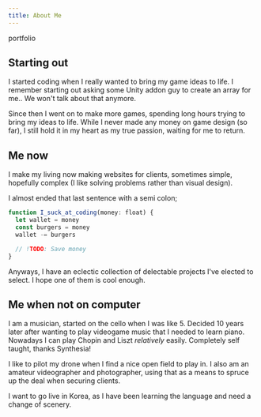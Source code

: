 ```yaml
---
title: About Me
---
```


<nav absolute z-99 w-full flex justify-end  p10 left-0 top-0>
          <RouterLink to="/">
            portfolio
          </RouterLink>
</nav>


    
## Starting out

I started coding when I really wanted to bring my game ideas to life. I remember starting out asking some Unity addon guy to create an array for me.. We won't talk about that anymore.

Since then I went on to make more games, spending long hours trying to bring my ideas to life. While I never made any money on game design (so far), I still hold it in my heart as my true passion, waiting for me to return.

## Me now

I make my living now making websites for clients, sometimes simple, hopefully complex (I like solving problems rather than visual design). 

I almost ended that last sentence with a semi colon; 
```js
function I_suck_at_coding(money: float) {
  let wallet = money
  const burgers = money
  wallet -= burgers

  // !TODO: Save money
}
```

Anyways, I have an eclectic collection of delectable projects I've elected to select. I hope one of them is cool enough.

## Me when not on computer

I am a musician, started on the cello when I was like 5. Decided 10 years later after wanting to play videogame music that I needed to learn piano. Nowadays I can play Chopin and Liszt _relatively_ easily. Completely self taught, thanks Synthesia!

I like to pilot my drone when I find a nice open field to play in. I also am an amateur videographer and photographer, using that as a means to spruce up the deal when securing clients.

I want to go live in Korea, as I have been learning the language and need a change of scenery.

